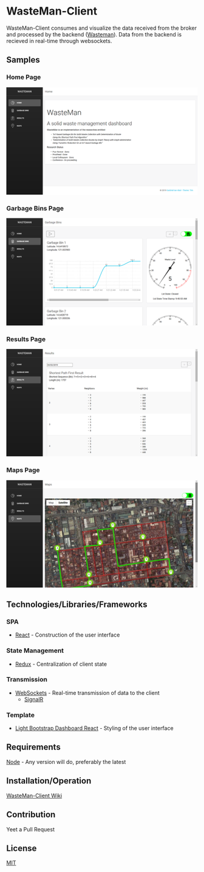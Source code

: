 # WasteMan-Client
WasteMan-Client consumes and visualize the data received from the broker and processed by the backend ([Wasteman](https://github.com/ianescober/WasteMan)). Data from the backend is recieved in real-time through websockets.

## Samples
### Home Page
![WasteMan-Client Home Page](https://github.com/IanEscober/WasteMan-Client/blob/master/docs/Home-Page.png)
### Garbage Bins Page
![WasteMan-Client Home Page](https://github.com/IanEscober/WasteMan-Client/blob/master/docs/GarbageBins-Page.png)
### Results Page
![WasteMan-Client Home Page](https://github.com/IanEscober/WasteMan-Client/blob/master/docs/Results-Page.png)
### Maps Page
![WasteMan-Client Home Page](https://github.com/IanEscober/WasteMan-Client/blob/master/docs/Maps-Page.png)

## Technologies/Libraries/Frameworks
### SPA
- [React](https://reactjs.org/) - Construction of the user interface
### State Management
- [Redux](https://redux.js.org/) - Centralization of client state
### Transmission
- [WebSockets](https://developer.mozilla.org/en-US/docs/Web/API/WebSockets_API) - Real-time transmission of data to the client
    - [SignalR](https://github.com/SignalR/SignalR)
### Template
- [Light Bootstrap Dashboard React](https://www.creative-tim.com/product/light-bootstrap-dashboard-react) - Styling of the user interface


## Requirements
[Node](https://nodejs.org/en/download/) - Any version will do, preferably the latest

## Installation/Operation
[WasteMan-Client Wiki](https://github.com/IanEscober/WasteMan-Client/wiki)

## Contribution
Yeet a Pull Request

## License
[MIT](https://github.com/IanEscober/WasteMan-Client/blob/master/License)